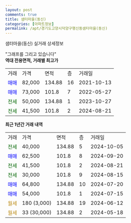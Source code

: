 ```yaml
---
layout: post
comments: true
title: 샘터마을(동신)
categories: [아파트정보]
permalink: /apt/경기도고양시덕양구행신동샘터마을(동신)
---
```


샘터마을(동신) 실거래 상세정보

<script type="text/javascript">
  google.charts.load('current', {'packages':['line', 'corechart']});
  google.charts.setOnLoadCallback(drawChart);

  function drawChart() {
    var data = new google.visualization.DataTable();
    data.addColumn('date', '거래일');
    data.addColumn('number', "매매");
    data.addColumn('number', "전세");
    data.addColumn('number', "전매");

    data.addRows([[new Date(Date.parse("2024-10-05")), null, 40000, null], [new Date(Date.parse("2024-09-20")), 62500, null, null], [new Date(Date.parse("2024-08-21")), null, 41500, null], [new Date(Date.parse("2024-08-15")), null, 30000, null], [new Date(Date.parse("2024-07-20")), 64800, null, null], [new Date(Date.parse("2024-07-15")), 54000, null, null], [new Date(Date.parse("2024-06-12")), null, null, null], [new Date(Date.parse("2024-05-18")), null, null, null]]);

    var options = {
      hAxis: {
        format: 'yyyy/MM/dd'
      },    
      lineWidth: 0,
      pointsVisible: true,    
      title: '최근 1년간 유형별 실거래가 분포',
      legend: { position: 'bottom' }
    };

    var formatter = new google.visualization.NumberFormat({pattern:'###,###'} );
    formatter.format(data, 1);
    formatter.format(data, 2);
    
    setTimeout(function() {
        var chart = new google.visualization.LineChart(document.getElementById('columnchart_material'));
        chart.draw(data, (options));
        document.getElementById('loading').style.display = 'none';
    }, 200);
  }
</script>


<div id="loading" style="z-index:20; display: block; margin-left: 0px">"그래프를 그리고 있습니다"</div>
<div id="columnchart_material" style="width: 95%; margin-left: 0px; display: block"></div>
<!-- contents start -->
<b>역대 전용면적, 거래별 최고가</b>
<table class="sortable">
    <tr>
      <td>거래</td>
      <td>가격</td>
      <td>면적</td>
      <td>층</td>
      <td>거래일</td>
    </tr>
        <tr>
          <td><a style="color: blue">매매</a></td>
          <td>82,000</td>
          <td>134.88</td>
          <td>16</td>
          <td>2021-10-13</td>
        </tr>            <tr>
          <td><a style="color: blue">매매</a></td>
          <td>73,000</td>
          <td>101.8</td>
          <td>7</td>
          <td>2022-05-27</td>
        </tr>        
        <tr>
              <td><a style="color: darkgreen">전세</a></td>
              <td>50,000</td>
              <td>134.88</td>
              <td>1</td>
              <td>2023-10-27</td>
            </tr>            <tr>
              <td><a style="color: darkgreen">전세</a></td>
              <td>41,500</td>
              <td>101.8</td>
              <td>2</td>
              <td>2024-08-21</td>
            </tr>        
    
</table>

<b>최근 1년간 거래 내역</b>

<table class="sortable">
    <tr>
      <td>거래</td>
      <td>가격</td>
      <td>면적</td>
      <td>층</td>
      <td>거래일</td>
    </tr>
    <tr>
      <td><a style="color: darkgreen">전세</a></td>
      <td>40,000</td>
      <td>134.88</td>
      <td>5</td>
      <td>2024-10-05</td>
    </tr>          <tr>
      <td><a style="color: blue">매매</a></td>
      <td>62,500</td>
      <td>101.8</td>
      <td>8</td>
      <td>2024-09-20</td>
    </tr>          <tr>
      <td><a style="color: darkgreen">전세</a></td>
      <td>41,500</td>
      <td>101.8</td>
      <td>2</td>
      <td>2024-08-21</td>
    </tr>          <tr>
      <td><a style="color: darkgreen">전세</a></td>
      <td>30,000</td>
      <td>101.8</td>
      <td>9</td>
      <td>2024-08-15</td>
    </tr>          <tr>
      <td><a style="color: blue">매매</a></td>
      <td>64,800</td>
      <td>134.88</td>
      <td>10</td>
      <td>2024-07-20</td>
    </tr>          <tr>
      <td><a style="color: blue">매매</a></td>
      <td>54,000</td>
      <td>101.8</td>
      <td>1</td>
      <td>2024-07-15</td>
    </tr>          <tr>
      <td><a style="color: darkgoldenrod">월세</a></td>
      <td>180 (3,000)</td>
      <td>134.88</td>
      <td>19</td>
      <td>2024-06-12</td>
    </tr>          <tr>
      <td><a style="color: darkgoldenrod">월세</a></td>
      <td>33 (30,000)</td>
      <td>134.88</td>
      <td>2</td>
      <td>2024-05-18</td>
    </tr>      </table>
<!-- contents end -->    

